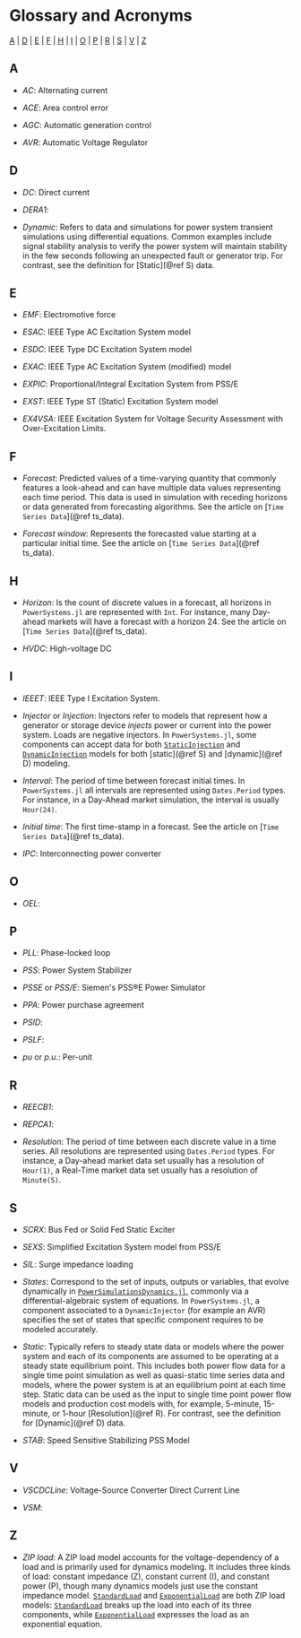 # Glossary and Acronyms

[A](@ref) | [D](@ref) | [E](@ref) | [F](@ref) | [H](@ref) | [I](@ref) | [O](@ref) | [P](@ref) | [R](@ref) | 
[S](@ref) | [V](@ref) | [Z](@ref)

## A

* *AC*: Alternating current

* *ACE*: Area control error

* *AGC*: Automatic generation control

* *AVR*: Automatic Voltage Regulator 

## D

* *DC*: Direct current

* *DERA1*:

* *Dynamic*: Refers to data and simulations for power system transient simulations using differential
  equations. Common examples include signal stability analysis to verify the power system will
  maintain stability in the few seconds following an unexpected fault or generator trip. For contrast,
  see the definition for [Static](@ref S) data.

## E

* *EMF*: Electromotive force

* *ESAC*: IEEE Type AC Excitation System model 

* *ESDC*: IEEE Type DC Excitation System model 

* *EXAC*: IEEE Type AC Excitation System (modified) model 

* *EXPIC*: Proportional/Integral Excitation System from PSS/E

* *EXST*: IEEE Type ST (Static) Excitation System model

* *EX4VSA*: IEEE Excitation System for Voltage Security Assessment with Over-Excitation Limits.

## F

* *Forecast*: Predicted values of a time-varying quantity that commonly features
  a look-ahead and can have multiple data values representing each time period.
  This data is used in simulation with receding horizons or data generated from
  forecasting algorithms. See the article on [`Time Series Data`](@ref ts_data). 

* *Forecast window*: Represents the forecasted value starting at a particular initial time.
    See the article on [`Time Series Data`](@ref ts_data).

## H

* *Horizon*: Is the count of discrete values in a forecast, all horizons in `PowerSystems.jl`
  are represented with `Int`. For instance, many Day-ahead markets will have a forecast with a
  horizon 24. See the article on [`Time Series Data`](@ref ts_data).

* *HVDC*: High-voltage DC

## I

* *IEEET*: IEEE Type I Excitation System.

* *Injector* or *Injection*: Injectors refer to models that represent how a generator or storage 
  device *injects* power or current into the power system. Loads are negative injectors. In
  `PowerSystems.jl`, some components can accept data for both [`StaticInjection`](@ref) and
  [`DynamicInjection`](@ref) models for both [static](@ref S) and [dynamic](@ref D) modeling.

* *Interval*: The period of time between forecast initial times. In `PowerSystems.jl` all
  intervals are represented using `Dates.Period` types. For instance, in a Day-Ahead market
  simulation, the interval is usually `Hour(24)`.

* *Initial time*: The first time-stamp in a forecast. See the article on [`Time Series Data`](@ref ts_data).

* *IPC*: Interconnecting power converter

## O

* *OEL*:

## P

* *PLL*: Phase-locked loop

* *PSS*: Power System Stabilizer

* *PSSE* or *PSS/E*: Siemen's PSS&reg;E Power Simulator

* *PPA*: Power purchase agreement

* *PSID*: 

* *PSLF*:

* *pu* or *p.u.*: Per-unit

## R

* *REECB1*:

* *REPCA1*:

* *Resolution*: The period of time between each discrete value in a time series. All resolutions
  are represented using `Dates.Period` types. For instance, a Day-ahead market data set usually
  has a resolution of `Hour(1)`, a Real-Time market data set usually has a resolution of `Minute(5)`. 

## S

* *SCRX*: Bus Fed or Solid Fed Static Exciter

* *SEXS*: Simplified Excitation System model from PSS/E

* *SIL*: Surge impedance loading

* *States*: Correspond to the set of inputs, outputs or variables, that evolve dynamically in
  [`PowerSimulationsDynamics.jl`](https://nrel-sienna.github.io/PowerSimulationsDynamics.jl/stable/),
  commonly via a differential-algebraic system of equations. In `PowerSystems.jl`, a component
  associated to a `DynamicInjector` (for example an AVR) specifies the set of states that specific
  component requires to be modeled accurately.

* *Static*: Typically refers to steady state data or models where the power system
  and each of its components are assumed to be operating at a steady state equilibrium point. This
  includes both power flow data for a single time point simulation as well as quasi-static time
  series data and models, where the power system is at an equilibrium point at each time step.
  Static data can be used as the input to single time point power flow models and production
  cost models with, for example, 5-minute, 15-minute, or 1-hour [Resolution](@ref R).
  For contrast, see the definition for [Dynamic](@ref D) data.

* *STAB*: Speed Sensitive Stabilizing PSS Model

## V

* *VSCDCLine*: Voltage-Source Converter Direct Current Line

* *VSM*:

## Z

* *ZIP load*: A ZIP load model accounts for the voltage-dependency of a load and is primarily used
  for dynamics modeling. It includes three kinds of load: constant impedance (Z), constant current (I),
  and constant power (P), though many dynamics models just use the constant impedance model.
  [`StandardLoad`](@ref) and [`ExponentialLoad`](@ref) are both ZIP load models:
  [`StandardLoad`](@ref) breaks up the load into each of its three components, while
  [`ExponentialLoad`](@ref) expresses the load as an exponential equation. 